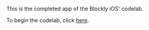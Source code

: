 This is the completed app of the Blockly iOS' codelab.

To begin the codelab, click [here](https://developers.google.com/blockly/codelab/ios).